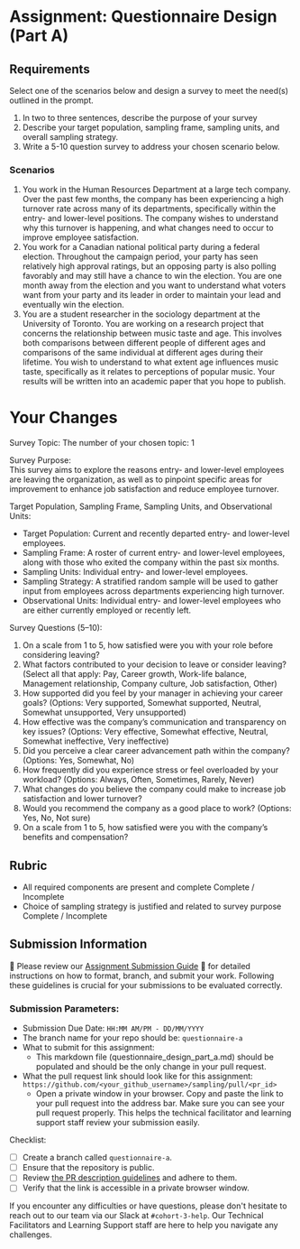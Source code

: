# Assignment: Questionnaire Design (Part A)

## Requirements
Select one of the scenarios below and design a survey to meet the need(s) outlined in the prompt.

1.	In two to three sentences, describe the purpose of your survey
2.	Describe your target population, sampling frame, sampling units, and overall sampling strategy.
3.	Write a 5-10 question survey to address your chosen scenario below.


### Scenarios
1.	You work in the Human Resources Department at a large tech company. Over the past few months, the company has been experiencing a high turnover rate across many of its departments, specifically within the entry- and lower-level positions. The company wishes to understand why this turnover is happening, and what changes need to occur to improve employee satisfaction.
2.	You work for a Canadian national political party during a federal election. Throughout the campaign period, your party has seen relatively high approval ratings, but an opposing party is also polling favorably and may still have a chance to win the election. You are one month away from the election and you want to understand what voters want from your party and its leader in order to maintain your lead and eventually win the election.
3.	You are a student researcher in the sociology department at the University of Toronto. You are working on a research project that concerns the relationship between music taste and age. This involves both comparisons between different people of different ages and comparisons of the same individual at different ages during their lifetime. You wish to understand to what extent age influences music taste, specifically as it relates to perceptions of popular music. Your results will be written into an academic paper that you hope to publish.


# Your Changes

Survey Topic: The number of your chosen topic: 1

Survey Purpose:  
This survey aims to explore the reasons entry- and lower-level employees are leaving the organization, as well as to pinpoint specific areas for improvement to enhance job satisfaction and reduce employee turnover.

Target Population, Sampling Frame, Sampling Units, and Observational Units:  
- Target Population: Current and recently departed entry- and lower-level employees.
- Sampling Frame: A roster of current entry- and lower-level employees, along with those who exited the company within the past six months.
- Sampling Units: Individual entry- and lower-level employees.
- Sampling Strategy: A stratified random sample will be used to gather input from employees across departments experiencing high turnover.
- Observational Units: Individual entry- and lower-level employees who are either currently employed or recently left.

Survey Questions (5–10):  
1. On a scale from 1 to 5, how satisfied were you with your role before considering leaving?
2. What factors contributed to your decision to leave or consider leaving? (Select all that apply: Pay, Career growth, Work-life balance, Management relationship, Company culture, Job satisfaction, Other)
3. How supported did you feel by your manager in achieving your career goals? (Options: Very supported, Somewhat supported, Neutral, Somewhat unsupported, Very unsupported)
4. How effective was the company’s communication and transparency on key issues? (Options: Very effective, Somewhat effective, Neutral, Somewhat ineffective, Very ineffective)
5. Did you perceive a clear career advancement path within the company? (Options: Yes, Somewhat, No)
6. How frequently did you experience stress or feel overloaded by your workload? (Options: Always, Often, Sometimes, Rarely, Never)
7. What changes do you believe the company could make to increase job satisfaction and lower turnover?
8. Would you recommend the company as a good place to work? (Options: Yes, No, Not sure)
9. On a scale from 1 to 5, how satisfied were you with the company’s benefits and compensation?

## Rubric

-	All required components are present and complete Complete / Incomplete
-	Choice of sampling strategy is justified and related to survey purpose Complete / Incomplete

## Submission Information

🚨 Please review our [Assignment Submission Guide](https://github.com/UofT-DSI/onboarding/blob/main/onboarding_documents/submissions.md) 🚨 for detailed instructions on how to format, branch, and submit your work. Following these guidelines is crucial for your submissions to be evaluated correctly.

### Submission Parameters:
* Submission Due Date: `HH:MM AM/PM - DD/MM/YYYY`
* The branch name for your repo should be: `questionnaire-a`
* What to submit for this assignment:
    * This markdown file (questionnaire_design_part_a.md) should be populated and should be the only change in your pull request.
* What the pull request link should look like for this assignment: `https://github.com/<your_github_username>/sampling/pull/<pr_id>`
    * Open a private window in your browser. Copy and paste the link to your pull request into the address bar. Make sure you can see your pull request properly. This helps the technical facilitator and learning support staff review your submission easily.

Checklist:
- [ ] Create a branch called `questionnaire-a`.
- [ ] Ensure that the repository is public.
- [ ] Review [the PR description guidelines](https://github.com/UofT-DSI/onboarding/blob/main/onboarding_documents/submissions.md#guidelines-for-pull-request-descriptions) and adhere to them.
- [ ] Verify that the link is accessible in a private browser window.

If you encounter any difficulties or have questions, please don't hesitate to reach out to our team via our Slack at `#cohort-3-help`. Our Technical Facilitators and Learning Support staff are here to help you navigate any challenges.
